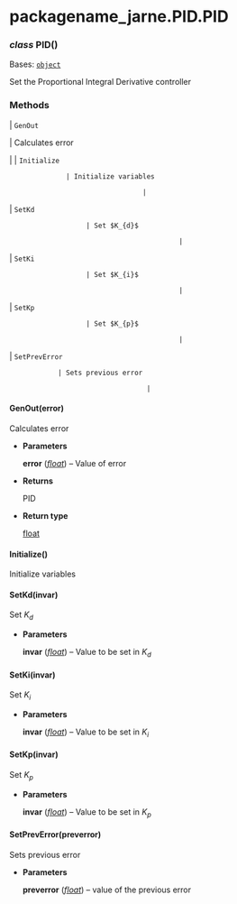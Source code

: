 # packagename_jarne.PID.PID


### _class_ PID()
Bases: [`object`](https://docs.python.org/3/library/functions.html#object)

Set the Proportional Integral Derivative controller

### Methods

| `GenOut`

 | Calculates error

 |
| `Initialize`

                  | Initialize variables

                                     |
| `SetKd`

                       | Set $K_{d}$

                                              |
| `SetKi`

                       | Set $K_{i}$

                                              |
| `SetKp`

                       | Set $K_{p}$

                                              |
| `SetPrevError`

                | Sets previous error

                                      |

#### GenOut(error)
Calculates error


* **Parameters**

    **error** ([*float*](https://docs.python.org/3/library/functions.html#float)) – Value of error



* **Returns**

    PID



* **Return type**

    [float](https://docs.python.org/3/library/functions.html#float)



#### Initialize()
Initialize variables


#### SetKd(invar)
Set $K_{d}$


* **Parameters**

    **invar** ([*float*](https://docs.python.org/3/library/functions.html#float)) – Value to be set in $K_{d}$



#### SetKi(invar)
Set $K_{i}$


* **Parameters**

    **invar** ([*float*](https://docs.python.org/3/library/functions.html#float)) – Value to be set in $K_{i}$



#### SetKp(invar)
Set $K_{p}$


* **Parameters**

    **invar** ([*float*](https://docs.python.org/3/library/functions.html#float)) – Value to be set in $K_{p}$



#### SetPrevError(preverror)
Sets previous error


* **Parameters**

    **preverror** ([*float*](https://docs.python.org/3/library/functions.html#float)) – value of the previous error
